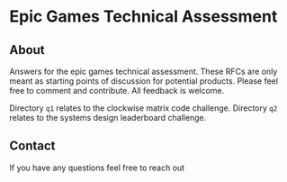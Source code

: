 # Epic Games Technical Assessment

## About
Answers for the epic games technical assessment. These RFCs are only meant as starting points of discussion for potential products. Please feel free to comment and contribute. All feedback is welcome.

Directory `q1` relates to the clockwise matrix code challenge. Directory `q2` relates to the systems design leaderboard challenge.

## Contact
If you have any questions feel free to reach out
